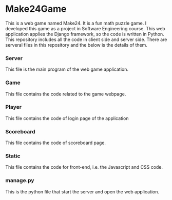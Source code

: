 # Make24Game
This is a web game named Make24. It is a fun math puzzle game. I developed this game as a project in Software Engineering course. 
This web application applies the Django framework, so the code is written in Python. This repository includes all the code in client side and server side. There are serveral files in this repository and the below is the details of them.

### Server
This file is the main program of the web game application.

### Game
This file contains the code related to the game webpage.

### Player
This file contains the code of login page of the application

### Scoreboard
This file contains the code of scoreboard page.

### Static
This file contains the code for front-end, i.e. the Javascript and CSS code.

### manage.py
This is the python file that start the server and open the web application.

